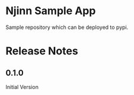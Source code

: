 # Njinn Sample App

Sample repository which can be deployed to pypi.

# Release Notes

## 0.1.0
Initial Version